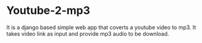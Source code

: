 # Youtube-2-mp3
It is a django based simple web app that coverts a youtube video to mp3. It takes video link as input and provide mp3 audio to be download.
